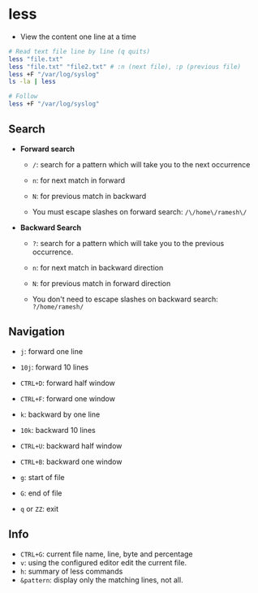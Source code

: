 # less

- View the content one line at a time

```sh
# Read text file line by line (q quits)
less "file.txt"
less "file.txt" "file2.txt" # :n (next file), :p (previous file)
less +F "/var/log/syslog"
ls -la | less

# Follow
less +F "/var/log/syslog"
```

## Search

- **Forward search**

  - `/`: search for a pattern which will take you to the next occurrence
  - `n`: for next match in forward
  - `N`: for previous match in backward

  - You must escape slashes on forward search: `/\/home\/ramesh\/`

- **Backward Search**

  - `?`: search for a pattern which will take you to the previous occurrence.
  - `n`: for next match in backward direction
  - `N`: for previous match in forward direction

  - You don't need to escape slashes on backward search: `?/home/ramesh/`

## Navigation

- `j`: forward one line
- `10j`: forward 10 lines
- `CTRL+D`: forward half window
- `CTRL+F`: forward one window

- `k`: backward by one line
- `10k`: backward 10 lines
- `CTRL+U`: backward half window
- `CTRL+B`: backward one window

- `g`: start of file
- `G`: end of file
- `q` or `ZZ`: exit

## Info

- `CTRL+G`: current file name, line, byte and percentage
- `v`: using the configured editor edit the current file.
- `h`: summary of less commands
- `&pattern`: display only the matching lines, not all.
